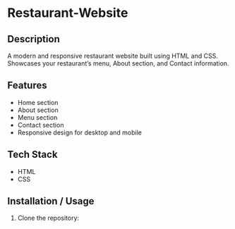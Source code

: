 # Restaurant-Website

## Description
A modern and responsive restaurant website built using HTML and CSS.  
Showcases your restaurant’s menu, About section, and Contact information.

## Features
- Home section
- About section
- Menu section
- Contact section
- Responsive design for desktop and mobile

## Tech Stack
- HTML
- CSS

## Installation / Usage
1. Clone the repository:
